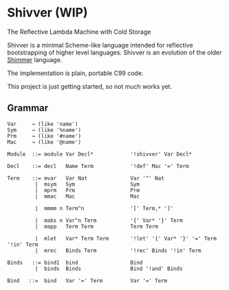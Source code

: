 
# Shivver (WIP)

The Reflective Lambda Machine with Cold Storage

Shivver is a minimal Scheme-like language intended for reflective bootstrapping
of higher level languages. Shivver is an evolution of the older
[Shimmer](https://github.com/discus-lang/shimmer) language.

The implementation is plain, portable C99 code.

This project is just getting started, so not much works yet.


## Grammar

```
Var     → (like 'name')
Sym     → (like '%name')
Prm     → (like '#name')
Mac     → (like '@name')

Module  ::= module Var Decl*            '!shivver' Var Decl*

Decl    ::= decl   Name Term            '!def' Mac '=' Term

Term    ::= mvar   Var Nat              Var '^' Nat
         |  msym   Sym                  Sym
         |  mprm   Prm                  Prm
         |  mmac   Mac                  Mac

         |  mmmm n Term^n               '[' Term,* ']'

         |  mabs n Var^n Term           '{' Var* '}' Term
         |  mapp   Term Term            Term Term

         |  mlet   Var* Term Term       '!let' '{' Var* '}' '=' Term '!in' Term
         |  mrec   Binds Term           '!rec' Binds '!in' Term

Binds   ::= bind1  bind                 Bind
         |  binds  Binds                Bind '!and' Binds

Bind   ::=  bind   Var '=' Term         Var '=' Term
```




